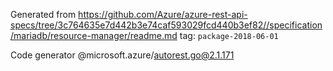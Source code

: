 Generated from https://github.com/Azure/azure-rest-api-specs/tree/3c764635e7d442b3e74caf593029fcd440b3ef82//specification/mariadb/resource-manager/readme.md tag: `package-2018-06-01`

Code generator @microsoft.azure/autorest.go@2.1.171


